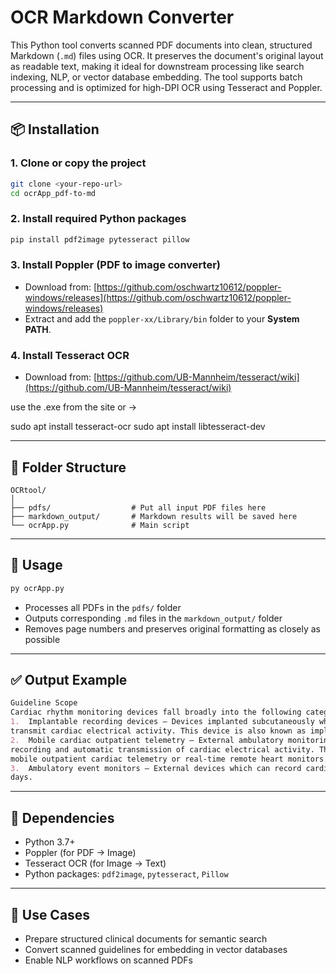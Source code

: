 # OCR Markdown Converter

This Python tool converts scanned PDF documents into clean, structured Markdown (`.md`) files using OCR. It preserves the document's original layout as readable text, making it ideal for downstream processing like search indexing, NLP, or vector database embedding. The tool supports batch processing and is optimized for high-DPI OCR using Tesseract and Poppler.

---

## 📦 Installation

### 1. Clone or copy the project

```bash
git clone <your-repo-url>
cd ocrApp_pdf-to-md
```

### 2. Install required Python packages

```bash
pip install pdf2image pytesseract pillow
```

### 3. Install Poppler (PDF to image converter)

- Download from: [https://github.com/oschwartz10612/poppler-windows/releases](https://github.com/oschwartz10612/poppler-windows/releases)
- Extract and add the `poppler-xx/Library/bin` folder to your **System PATH**.

### 4. Install Tesseract OCR

- Download from: [https://github.com/UB-Mannheim/tesseract/wiki](https://github.com/UB-Mannheim/tesseract/wiki)

use the .exe from the site or ->

sudo apt install tesseract-ocr
sudo apt install libtesseract-dev

---

## 📂 Folder Structure

```
OCRtool/
│
├── pdfs/                  # Put all input PDF files here
├── markdown_output/       # Markdown results will be saved here
└── ocrApp.py              # Main script
```

---

## 🚀 Usage

```bash
py ocrApp.py
```

- Processes all PDFs in the `pdfs/` folder
- Outputs corresponding `.md` files in the `markdown_output/` folder
- Removes page numbers and preserves original formatting as closely as possible

---

## ✅ Output Example

```markdown
Guideline Scope
Cardiac rhythm monitoring devices fall broadly into the following categories:
1.	Implantable recording devices — Devices implanted subcutaneously which continuously record and
transmit cardiac electrical activity. This device is also known as implantable loop recorder (ILR).
2.	Mobile cardiac outpatient telemetry — External ambulatory monitoring devices capable of real-time
recording and automatic transmission of cardiac electrical activity. These devices are also known as
mobile outpatient cardiac telemetry or real-time remote heart monitors.
3.	Ambulatory event monitors — External devices which can record cardiac electrical activity for up to 30
days.

```

---

## 📌 Dependencies

- Python 3.7+
- Poppler (for PDF → Image)
- Tesseract OCR (for Image → Text)
- Python packages: `pdf2image`, `pytesseract`, `Pillow`

---

## 🧠 Use Cases

- Prepare structured clinical documents for semantic search
- Convert scanned guidelines for embedding in vector databases
- Enable NLP workflows on scanned PDFs
